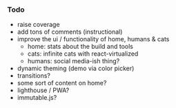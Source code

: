 ### Todo

* raise coverage
* add tons of comments (instructional)
* improve the ui / functionality of home, humans & cats
  - home: stats about the build and tools
  - cats: infinite cats with react-virtualized
  - humans: social media-ish thing?
* dynamic theming (demo via color picker)
* transitions?
* some sort of content on home?
* lighthouse / PWA?
* immutable.js?
